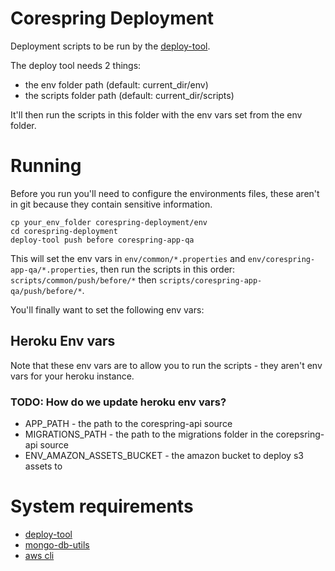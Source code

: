 # Corespring Deployment

Deployment scripts to be run by the [deploy-tool](https://github.com/corespring/deploy-cli).

The deploy tool needs 2 things:
* the env folder path (default: current_dir/env)
* the scripts folder path (default: current_dir/scripts)

It'll then run the scripts in this folder with the env vars set from the env folder.

# Running

Before you run you'll need to configure the environments files, these aren't in git because they contain sensitive information.

    cp your_env_folder corespring-deployment/env
    cd corespring-deployment
    deploy-tool push before corespring-app-qa


This will set the env vars in `env/common/*.properties` and `env/corespring-app-qa/*.properties`, then run the scripts in this order: `scripts/common/push/before/*` then `scripts/corespring-app-qa/push/before/*`.

You'll finally want to set the following env vars:


## Heroku Env vars

Note that these env vars are to allow you to run the scripts - they aren't env vars for your heroku instance.

### TODO: How do we update heroku env vars?


* APP_PATH - the path to the corespring-api source
* MIGRATIONS_PATH - the path to the migrations folder in the corepsring-api source
* ENV_AMAZON_ASSETS_BUCKET - the amazon bucket to deploy s3 assets to

# System requirements

* [deploy-tool](https://github.com/corespring/deploy-cli)
* [mongo-db-utils](https://github.com/edeustace/mongo-db-utils)
* [aws cli](http://aws.amazon.com/cli/)
